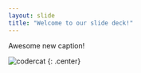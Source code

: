 ```yaml
---
layout: slide
title: "Welcome to our slide deck!"
---
```


Awesome new caption!

![codercat](https://octodex.github.com/images/codercat.jpg)
{: .center}
